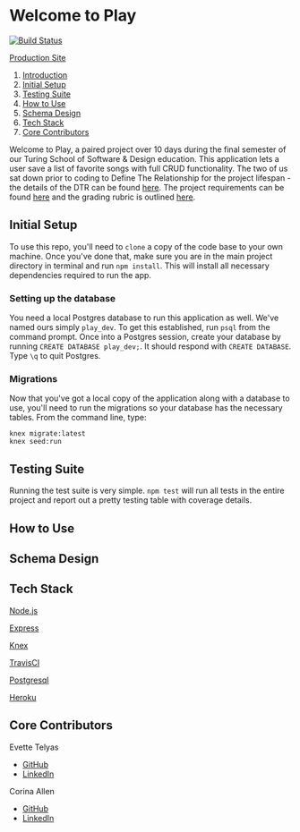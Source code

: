 # Welcome to Play

[![Build Status](https://travis-ci.com/evettetelyas/play.svg?branch=master)](https://travis-ci.com/evettetelyas/play)

[Production Site](https://playplayplay.herokuapp.com)

1. [Introduction](#intro)
1. [Initial Setup](#setup)
1. [Testing Suite](#testing)
1. [How to Use](#use)
1. [Schema Design](#schema)
1. [Tech Stack](#stack)
1. [Core Contributors](#contributors)


Welcome to Play, a paired project over 10 days during the final semester of our Turing School of Software & Design education. This application lets a user save a list of favorite songs with full CRUD functionality. The two of us sat down prior to coding to Define The Relationship for the project lifespan - the details of the DTR can be found [here](https://gist.github.com/StarPerfect/19448e290af49813056fff8a029f3f5f). The project requirements can be found [here](https://backend.turing.io/module4/projects/play/play) and the grading rubric is outlined [here](https://backend.turing.io/module4/projects/play/play_rubric).

## Initial Setup <a name="setup"></a>

To use this repo, you'll need to `clone` a copy of the code base to your own machine. Once you've done that, make sure you are in the main project directory in terminal and run `npm install`. This will install all necessary dependencies required to run the app.

### Setting up the database

You need a local Postgres database to run this application as well. We've named ours simply `play_dev`. To get this established, run `psql` from the command prompt. Once into a Postgres session, create your database by running `CREATE DATABASE play_dev;`. It should respond with `CREATE DATABASE`. Type `\q` to quit Postgres.

### Migrations

Now that you've got a local copy of the application along with a database to use, you'll need to run the migrations so your database has the necessary tables. From the command line, type:

```
knex migrate:latest
knex seed:run
```

## Testing Suite <a name="testing"></a>

Running the test suite is very simple. `npm test` will run all tests in the entire project and report out a pretty testing table with coverage details.

## How to Use <a name="use"></a>

## Schema Design <a name="schema"></a>

## Tech Stack <a name="stack"></a>

[Node.js](https://nodejs.org/en/docs/)

[Express](https://expressjs.com/)

[Knex](http://knexjs.org/)

[TravisCI](https://docs.travis-ci.com/)

[Postgresql](https://www.postgresql.org/docs/)

[Heroku](https://devcenter.heroku.com/categories/reference)

## Core Contributors <a name="contributors"></a>

Evette Telyas
 - [GitHub](https://github.com/evettetelyas)
 - [LinkedIn](https://www.linkedin.com/in/evettetelyas/)

Corina Allen
 - [GitHub](https://github.com/StarPerfect)
 - [LinkedIn](https://www.linkedin.com/in/corina-allen/)
